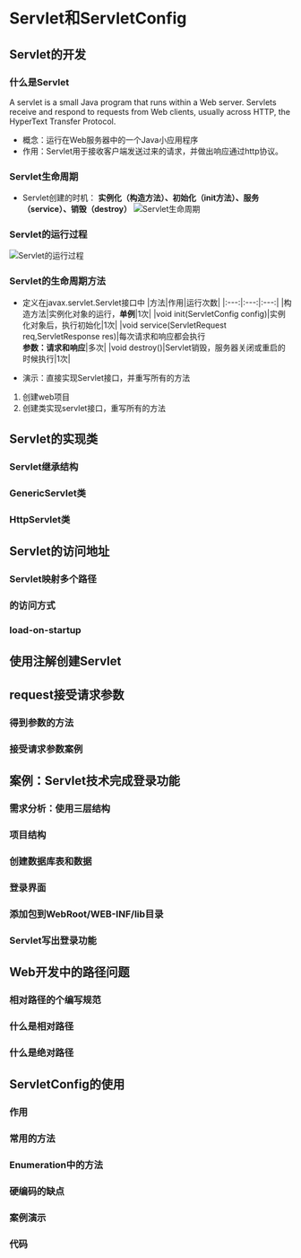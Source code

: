 # Servlet和ServletConfig 

## Servlet的开发

### 什么是Servlet
A servlet is a small Java program that runs within a Web server. Servlets receive and respond to requests from Web clients, usually across HTTP, the HyperText Transfer Protocol.
- 概念：运行在Web服务器中的一个Java小应用程序
- 作用：Servlet用于接收客户端发送过来的请求，并做出响应通过http协议。

### Servlet生命周期
- Servlet创建的时机：
**实例化（构造方法）、初始化（init方法）、服务（service）、销毁（destroy）**
![Servlet生命周期](/img/Servlet生命周期.png )

### Servlet的运行过程
![Servlet的运行过程](/img/Servlet的运行过程.png "Servlet的运行过程")

### Servlet的生命周期方法
- 定义在javax.servlet.Servlet接口中
|方法|作用|运行次数|
|:---:|:---:|:---:|
|构造方法|实例化对象的运行，**单例**|1次|
|void init(ServletConfig config)|实例化对象后，执行初始化|1次|
|void service(ServletRequest req,ServletResponse res)|每次请求和响应都会执行<br/>**参数：请求和响应**|多次|
|void destroy()|Servlet销毁，服务器关闭或重启的时候执行|1次|

- 演示：直接实现Servlet接口，并重写所有的方法
1. 创建web项目
2. 创建类实现servlet接口，重写所有的方法


## Servlet的实现类

### Servlet继承结构

### GenericServlet类 

### HttpServlet类

## Servlet的访问地址

### Servlet映射多个路径

### <url-pattern>的访问方式

### load-on-startup

## 使用注解创建Servlet

## request接受请求参数

### 得到参数的方法

### 接受请求参数案例

## 案例：Servlet技术完成登录功能

### 需求分析：使用三层结构

### 项目结构

### 创建数据库表和数据

### 登录界面

### 添加包到WebRoot/WEB-INF/lib目录

### Servlet写出登录功能

## Web开发中的路径问题

### 相对路径的个编写规范

### 什么是相对路径

### 什么是绝对路径

## ServletConfig的使用

### 作用

### 常用的方法

### Enumeration中的方法

### 硬编码的缺点

### 案例演示

### 代码
